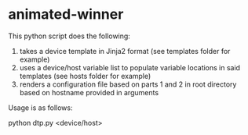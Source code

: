 # animated-winner
This python script does the following:
1. takes a device template in Jinja2 format (see templates folder for example)
2. uses a device/host variable list to populate variable locations in said templates (see hosts folder for example)
3. renders a configuration file based on parts 1 and 2 in root directory based on hostname provided in arguments

Usage is as follows:

python dtp.py <device/host> <template>

Enjoy!
